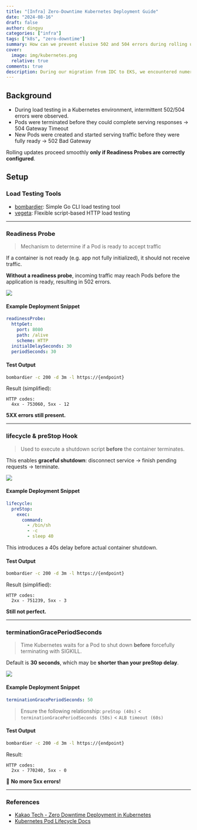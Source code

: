 ```yaml
---
title: "[Infra] Zero-Downtime Kubernetes Deployment Guide"
date: "2024-08-16"
draft: false
author: dingyu
categories: ["infra"]
tags: ["k8s", "zero-downtime"]
summary: How can we prevent elusive 502 and 504 errors during rolling updates in Kubernetes?
cover:
  image: img/kubernetes.png
  relative: true
comments: true
description: During our migration from IDC to EKS, we encountered numerous challenges—including security configurations, network settings, databases, and ultimately, application deployments. After each deployment, we frequently faced 502 and 504 errors without a clear solution. Since minimizing downtime was critical, I’ll share how we overcame these 502 and 504 issues.
---
```


## Background

- During load testing in a Kubernetes environment, intermittent 502/504 errors were observed.
- Pods were terminated before they could complete serving responses → 504 Gateway Timeout
- New Pods were created and started serving traffic before they were fully ready → 502 Bad Gateway

Rolling updates proceed smoothly **only if Readiness Probes are correctly configured**.

## Setup

### Load Testing Tools
- [bombardier](https://github.com/codesenberg/bombardier): Simple Go CLI load testing tool
- [vegeta](https://github.com/tsenart/vegeta): Flexible script-based HTTP load testing

---

### Readiness Probe
> Mechanism to determine if a Pod is ready to accept traffic

If a container is not ready (e.g. app not fully initialized), it should not receive traffic.

**Without a readiness probe**, incoming traffic may reach Pods before the application is ready, resulting in 502 errors.

![](img/1.png)

#### Example Deployment Snippet
```yaml
readinessProbe:
  httpGet:
    port: 8080
    path: /alive
    scheme: HTTP  
  initialDelaySeconds: 30
  periodSeconds: 30
```

#### Test Output
```bash
bombardier -c 200 -d 3m -l https://{endpoint}
```

Result (simplified):
```
HTTP codes:
  4xx - 753060, 5xx - 12
```
**5XX errors still present.**

---

### lifecycle & preStop Hook
> Used to execute a shutdown script **before** the container terminates.

This enables **graceful shutdown**: disconnect service → finish pending requests → terminate.

![](img/2.png)

#### Example Deployment Snippet
```yaml
lifecycle:
  preStop:
    exec:
      command:
        - /bin/sh
        - -c
        - sleep 40
```

This introduces a 40s delay before actual container shutdown.

#### Test Output
```bash
bombardier -c 200 -d 3m -l https://{endpoint}
```

Result (simplified):
```
HTTP codes:
  2xx - 751239, 5xx - 3
```
**Still not perfect.**

---

### terminationGracePeriodSeconds
> Time Kubernetes waits for a Pod to shut down **before** forcefully terminating with SIGKILL.

Default is **30 seconds**, which may be **shorter than your preStop delay**.

![](img/3.png)

#### Example Deployment Snippet
```yaml
terminationGracePeriodSeconds: 50
```

> Ensure the following relationship:
> `preStop (40s)` < `terminationGracePeriodSeconds (50s)` < `ALB timeout (60s)`

#### Test Output
```bash
bombardier -c 200 -d 3m -l https://{endpoint}
```

Result:
```
HTTP codes:
  2xx - 770240, 5xx - 0
```
🎉 **No more 5xx errors!**

---

### References
- [Kakao Tech - Zero Downtime Deployment in Kubernetes](https://tech.kakao.com/posts/360)
- [Kubernetes Pod Lifecycle Docs](https://kubernetes.io/ko/docs/concepts/workloads/pods/pod-lifecycle/)